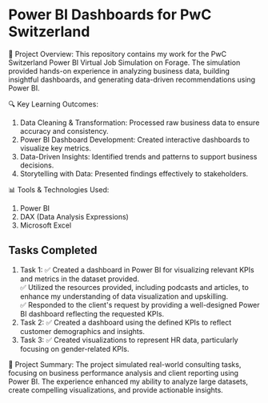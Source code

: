 # Power BI Dashboards for PwC Switzerland

🚀 Project Overview:
This repository contains my work for the PwC Switzerland Power BI Virtual Job Simulation on Forage. The simulation provided hands-on experience in analyzing business data, building insightful dashboards, and generating data-driven recommendations using Power BI.

🔍 Key Learning Outcomes:

1. Data Cleaning & Transformation: Processed raw business data to ensure accuracy and consistency.
2. Power BI Dashboard Development: Created interactive dashboards to visualize key metrics.
3. Data-Driven Insights: Identified trends and patterns to support business decisions.
4. Storytelling with Data: Presented findings effectively to stakeholders.

📊 Tools & Technologies Used:
1. Power BI
2. DAX (Data Analysis Expressions)
3. Microsoft Excel

## Tasks Completed
1. Task 1:
  ✅ Created a dashboard in Power BI for visualizing relevant KPIs and metrics in the dataset provided. <br>
  ✅ Utilized the resources provided, including podcasts and articles, to enhance my understanding of data visualization and upskilling.<br>
  ✅ Responded to the client's request by providing a well-designed Power BI dashboard reflecting the requested KPIs.<br>
2. Task 2:
  ✅ Created a dashboard using the defined KPIs to reflect customer demographics and insights.
3. Task 3:
  ✅ Created visualizations to represent HR data, particularly focusing on gender-related KPIs.

📌 Project Summary:
The project simulated real-world consulting tasks, focusing on business performance analysis and client reporting using Power BI. The experience enhanced my ability to analyze large datasets, create compelling visualizations, and provide actionable insights.
